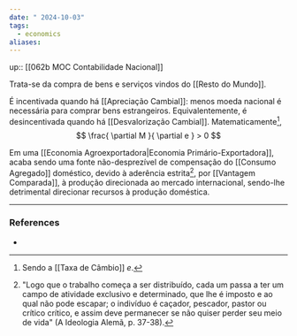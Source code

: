 ```yaml
---
date: " 2024-10-03"
tags:
  - economics
aliases:
---
```


up:: [[062b MOC Contabilidade Nacional]]

Trata-se da compra de bens e serviços vindos do [[Resto do Mundo]]. 

É incentivada quando há [[Apreciação Cambial]]: menos moeda nacional é necessária para comprar bens estrangeiros. Equivalentemente, é desincentivada quando há [[Desvalorização Cambial]]. Matematicamente[^2],
$$
\frac{ \partial M }{ \partial e } > 0
$$

Em uma [[Economia Agroexportadora|Economia Primário-Exportadora]], acaba sendo uma fonte não-desprezível de compensação do [[Consumo Agregado]] doméstico, devido à aderência estrita[^1], por [[Vantagem Comparada]], à produção direcionada ao mercado internacional, sendo-lhe detrimental direcionar recursos à produção doméstica.

---
### References
- 

[^1]: "Logo que o trabalho começa a ser distribuído, cada um passa a ter um campo de atividade exclusivo e determinado, que lhe é imposto e ao qual não pode escapar; o indivíduo é caçador, pescador, pastor ou crítico crítico, e assim deve permanecer se não quiser perder seu meio de vida" (A Ideologia Alemã, p. 37-38).
[^2]: Sendo a [[Taxa de Câmbio]] $e$.